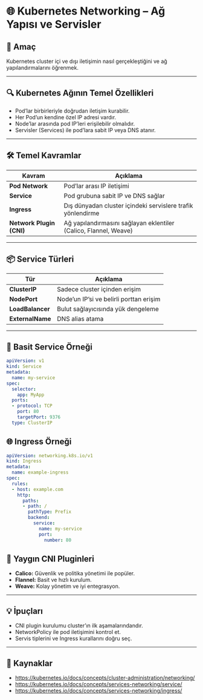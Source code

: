 # 🌐 Kubernetes Networking – Ağ Yapısı ve Servisler

## 🧠 Amaç

Kubernetes cluster içi ve dışı iletişimin nasıl gerçekleştiğini ve ağ yapılandırmalarını öğrenmek.

---
## 🔍 Kubernetes Ağının Temel Özellikleri

- Pod’lar birbirleriyle doğrudan iletişim kurabilir.
- Her Pod’un kendine özel IP adresi vardır.
- Node’lar arasında pod IP’leri erişilebilir olmalıdır.
- Servisler (Services) ile pod’lara sabit IP veya DNS atanır.

---
## 🛠️ Temel Kavramlar

| Kavram          | Açıklama                              |
|-----------------|-------------------------------------|
| **Pod Network** | Pod’lar arası IP iletişimi            |
| **Service**    | Pod grubuna sabit IP ve DNS sağlar    |
| **Ingress**    | Dış dünyadan cluster içindeki servislere trafik yönlendirme |
| **Network Plugin (CNI)** | Ağ yapılandırmasını sağlayan eklentiler (Calico, Flannel, Weave) |

---
## 📦 Service Türleri

| Tür             | Açıklama                          |
|-----------------|---------------------------------|
| **ClusterIP**  | Sadece cluster içinden erişim      |
| **NodePort**   | Node’un IP’si ve belirli porttan erişim |
| **LoadBalancer** | Bulut sağlayıcısında yük dengeleme  |
| **ExternalName** | DNS alias atama                  |

---
## 🔧 Basit Service Örneği

```yaml
apiVersion: v1
kind: Service
metadata:
  name: my-service
spec:
  selector:
    app: MyApp
  ports:
  - protocol: TCP
    port: 80
    targetPort: 9376
  type: ClusterIP
```
## 🌐 Ingress Örneği
```yaml
apiVersion: networking.k8s.io/v1
kind: Ingress
metadata:
  name: example-ingress
spec:
  rules:
  - host: example.com
    http:
      paths:
      - path: /
        pathType: Prefix
        backend:
          service:
            name: my-service
            port:
              number: 80
```
## 🔌 Yaygın CNI Pluginleri

- **Calico:** Güvenlik ve politika yönetimi ile popüler.
- **Flannel:** Basit ve hızlı kurulum.
- **Weave:** Kolay yönetim ve iyi entegrasyon.

---
## 💡 İpuçları

- CNI plugin kurulumu cluster’ın ilk aşamalarındandır.
- NetworkPolicy ile pod iletişimini kontrol et.
- Servis tiplerini ve Ingress kurallarını doğru seç.

---
## 🔗 Kaynaklar

- https://kubernetes.io/docs/concepts/cluster-administration/networking/
- https://kubernetes.io/docs/concepts/services-networking/service/
- https://kubernetes.io/docs/concepts/services-networking/ingress/